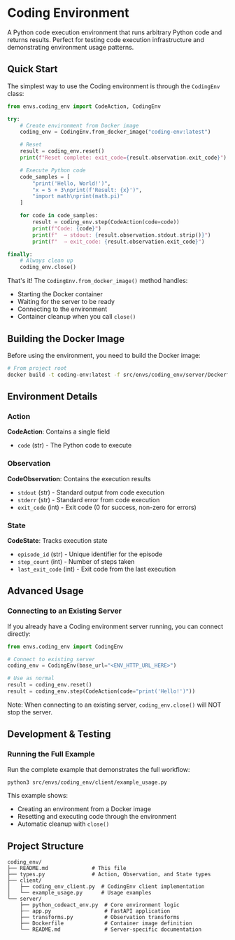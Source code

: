 # Coding Environment

A Python code execution environment that runs arbitrary Python code and returns results. Perfect for testing code execution infrastructure and demonstrating environment usage patterns.

## Quick Start

The simplest way to use the Coding environment is through the `CodingEnv` class:

```python
from envs.coding_env import CodeAction, CodingEnv

try:
    # Create environment from Docker image
    coding_env = CodingEnv.from_docker_image("coding-env:latest")

    # Reset
    result = coding_env.reset()
    print(f"Reset complete: exit_code={result.observation.exit_code}")

    # Execute Python code
    code_samples = [
        "print('Hello, World!')",
        "x = 5 + 3\nprint(f'Result: {x}')",
        "import math\nprint(math.pi)"
    ]

    for code in code_samples:
        result = coding_env.step(CodeAction(code=code))
        print(f"Code: {code}")
        print(f"  → stdout: {result.observation.stdout.strip()}")
        print(f"  → exit_code: {result.observation.exit_code}")

finally:
    # Always clean up
    coding_env.close()
```

That's it! The `CodingEnv.from_docker_image()` method handles:
- Starting the Docker container
- Waiting for the server to be ready
- Connecting to the environment
- Container cleanup when you call `close()`

## Building the Docker Image

Before using the environment, you need to build the Docker image:

```bash
# From project root
docker build -t coding-env:latest -f src/envs/coding_env/server/Dockerfile .
```

## Environment Details

### Action
**CodeAction**: Contains a single field
- `code` (str) - The Python code to execute

### Observation
**CodeObservation**: Contains the execution results
- `stdout` (str) - Standard output from code execution
- `stderr` (str) - Standard error from code execution
- `exit_code` (int) - Exit code (0 for success, non-zero for errors)

### State
**CodeState**: Tracks execution state
- `episode_id` (str) - Unique identifier for the episode
- `step_count` (int) - Number of steps taken
- `last_exit_code` (int) - Exit code from the last execution

## Advanced Usage

### Connecting to an Existing Server

If you already have a Coding environment server running, you can connect directly:

```python
from envs.coding_env import CodingEnv

# Connect to existing server
coding_env = CodingEnv(base_url="<ENV_HTTP_URL_HERE>")

# Use as normal
result = coding_env.reset()
result = coding_env.step(CodeAction(code="print('Hello!')"))
```

Note: When connecting to an existing server, `coding_env.close()` will NOT stop the server.

## Development & Testing

### Running the Full Example

Run the complete example that demonstrates the full workflow:

```bash
python3 src/envs/coding_env/client/example_usage.py
```

This example shows:
- Creating an environment from a Docker image
- Resetting and executing code through the environment
- Automatic cleanup with `close()`

## Project Structure

```
coding_env/
├── README.md              # This file
├── types.py               # Action, Observation, and State types
├── client/
│   ├── coding_env_client.py  # CodingEnv client implementation
│   └── example_usage.py      # Usage examples
└── server/
    ├── python_codeact_env.py  # Core environment logic
    ├── app.py                 # FastAPI application
    ├── transforms.py          # Observation transforms
    ├── Dockerfile             # Container image definition
    └── README.md              # Server-specific documentation
```
